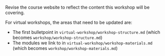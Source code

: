 Revise the course website to reflect the content this workshop will be covering. 

For virtual workshops, the areas that need to be updated are:

* The first bulletpoint in `virtual-workshop/workshop-structure.md` (which becomes `workshop/workshop-structure.md`)
* The modules we link to in `virtual-workshop/workshop-materials.md` (which becomes `workshop/workshop-materials.md`)
